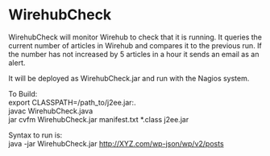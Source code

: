 # WirehubCheck
WirehubCheck will monitor Wirehub to check that it is running.
It queries the current number of articles in Wirehub and compares it to the
previous run. If the number has not increased by 5 articles in a hour it sends
an email as an alert.

It will be deployed as WirehubCheck.jar and run with the Nagios system.

To Build:<br>
export CLASSPATH=/path_to/j2ee.jar:.<br>
javac WirehubCheck.java<br>
jar cvfm WirehubCheck.jar manifest.txt *.class j2ee.jar<br>

Syntax to run is:<br>
java -jar WirehubCheck.jar http://XYZ.com/wp-json/wp/v2/posts
